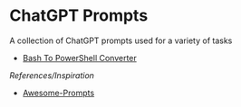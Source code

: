 # ChatGPT Prompts

A collection of ChatGPT prompts used for a variety of tasks

* [Bash To PowerShell Converter](coding/BashToPowershellConverter.txt)


*References/Inspiration*
* [Awesome-Prompts](https://github.com/ai-boost/awesome-prompts)